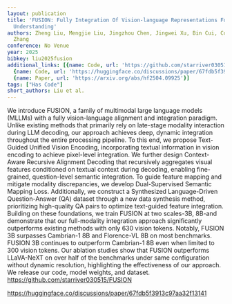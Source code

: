 ```yaml
---
layout: publication
title: 'FUSION: Fully Integration Of Vision-language Representations For Deep Cross-modal
  Understanding'
authors: Zheng Liu, Mengjie Liu, Jingzhou Chen, Jingwei Xu, Bin Cui, Conghui He, Wentao
  Zhang
conference: No Venue
year: 2025
bibkey: liu2025fusion
additional_links: [{name: Code, url: 'https://github.com/starriver030515/FUSION'},
  {name: Code, url: 'https://huggingface.co/discussions/paper/67fdb5f3913c97aa32f13141'},
  {name: Paper, url: 'https://arxiv.org/abs/hf2504.09925'}]
tags: ["Has Code"]
short_authors: Liu et al.
---
```

We introduce FUSION, a family of multimodal large language models (MLLMs) with a fully vision-language alignment and integration paradigm. Unlike existing methods that primarily rely on late-stage modality interaction during LLM decoding, our approach achieves deep, dynamic integration throughout the entire processing pipeline. To this end, we propose Text-Guided Unified Vision Encoding, incorporating textual information in vision encoding to achieve pixel-level integration. We further design Context-Aware Recursive Alignment Decoding that recursively aggregates visual features conditioned on textual context during decoding, enabling fine-grained, question-level semantic integration. To guide feature mapping and mitigate modality discrepancies, we develop Dual-Supervised Semantic Mapping Loss. Additionally, we construct a Synthesized Language-Driven Question-Answer (QA) dataset through a new data synthesis method, prioritizing high-quality QA pairs to optimize text-guided feature integration. Building on these foundations, we train FUSION at two scales-3B, 8B-and demonstrate that our full-modality integration approach significantly outperforms existing methods with only 630 vision tokens. Notably, FUSION 3B surpasses Cambrian-1 8B and Florence-VL 8B on most benchmarks. FUSION 3B continues to outperform Cambrian-1 8B even when limited to 300 vision tokens. Our ablation studies show that FUSION outperforms LLaVA-NeXT on over half of the benchmarks under same configuration without dynamic resolution, highlighting the effectiveness of our approach. We release our code, model weights, and dataset. https://github.com/starriver030515/FUSION

https://huggingface.co/discussions/paper/67fdb5f3913c97aa32f13141